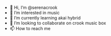 - 👋 Hi, I’m @serenacrook
- 👀 I’m interested in music
- 🌱 I’m currently learning akai hybrid
- 💞️ I’m looking to collaborate on crook music box
- 📫 How to reach me 

<!---
serenacrook/serenacrook is a ✨ special ✨ repository because its `README.md` (this file) appears on your GitHub profile.
You can click the Preview link to take a look at your changes.
--->
